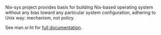 Nix-sys project provides basis for building Nix-based operating system without
any bias toward any particular system configuration, adhering to Unix way:
mechanism, not policy.

See man.sr.ht for [full documentation](https://man.sr.ht/~kaction/nix-sys/).
